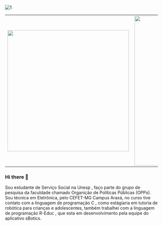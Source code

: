 ![1](https://github.com/julia-fernanda01/julia-fernanda01/assets/167583306/c9273fbe-b6b5-4766-9a92-2eefc4724884)


<center>
<table>
    <tr>
        <td><img width="400px" align="left" src="https://github-readme-stats.vercel.app/api/top-langs/?username=julia-fernanda01&hide=html&layout=compact&theme=buefy" /></td>
        <td><img width="495px" align="left" src="https://github-readme-stats.vercel.app/api?username=julia-fernanda01&theme=buefy"/></td>
    </tr>   
</table>
</center>  

### Hi there 👋

Sou estudante de Serviço Social na Unesp , faço parte do grupo de pesquisa da faculdade chamado Organição de Políticas Públicas (OPPs). Sou técnica em Eletrônica, pelo CEFET-MG Campus Araxá, no curso tive contato com a linguagem  de programação C ,  como estágiaria em tutoria de robótica para crianças e adolescentes, também trabalhei com a linguagem de programação  R-Educ , que esta em desenvolvimento pela equipe do aplicativo sBotics.

